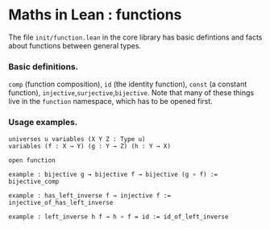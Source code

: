 # Maths in Lean : functions

The file `init/function.lean` in the core library has basic defintions
and facts about functions between general types.

### Basic definitions.

`comp` (function composition), `id` (the identity function), `const` (a
constant function), `injective`,`surjective`,`bijective`. Note that many
of these things live in the `function` namespace, which has to be opened
first.

### Usage examples.

```lean
universes u variables (X Y Z : Type u)
variables (f : X → Y) (g : Y → Z) (h : Y → X)

open function 

example : bijective g → bijective f → bijective (g ∘ f) := bijective_comp 

example : has_left_inverse f → injective f := injective_of_has_left_inverse 

example : left_inverse h f → h ∘ f = id := id_of_left_inverse
```
